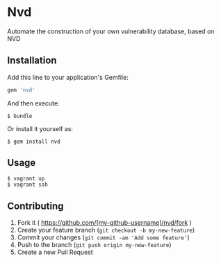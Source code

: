# Nvd

Automate the construction of your own vulnerability database, based on NVD

## Installation

Add this line to your application's Gemfile:

```ruby
gem 'nvd'
```

And then execute:

    $ bundle

Or install it yourself as:

    $ gem install nvd

## Usage

    $ vagrant up
    $ vagrant ssh

## Contributing

1. Fork it ( https://github.com/[my-github-username]/nvd/fork )
2. Create your feature branch (`git checkout -b my-new-feature`)
3. Commit your changes (`git commit -am 'Add some feature'`)
4. Push to the branch (`git push origin my-new-feature`)
5. Create a new Pull Request
